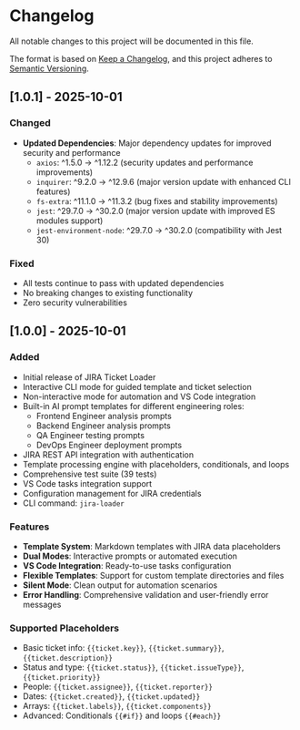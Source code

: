 # Changelog

All notable changes to this project will be documented in this file.

The format is based on [Keep a Changelog](https://keepachangelog.com/en/1.0.0/),
and this project adheres to [Semantic Versioning](https://semver.org/spec/v2.0.0.html).

## [1.0.1] - 2025-10-01

### Changed
- **Updated Dependencies**: Major dependency updates for improved security and performance
  - `axios`: ^1.5.0 → ^1.12.2 (security updates and performance improvements)
  - `inquirer`: ^9.2.0 → ^12.9.6 (major version update with enhanced CLI features)
  - `fs-extra`: ^11.1.0 → ^11.3.2 (bug fixes and stability improvements)
  - `jest`: ^29.7.0 → ^30.2.0 (major version update with improved ES modules support)
  - `jest-environment-node`: ^29.7.0 → ^30.2.0 (compatibility with Jest 30)

### Fixed
- All tests continue to pass with updated dependencies
- No breaking changes to existing functionality
- Zero security vulnerabilities

## [1.0.0] - 2025-10-01

### Added
- Initial release of JIRA Ticket Loader
- Interactive CLI mode for guided template and ticket selection
- Non-interactive mode for automation and VS Code integration
- Built-in AI prompt templates for different engineering roles:
  - Frontend Engineer analysis prompts
  - Backend Engineer analysis prompts
  - QA Engineer testing prompts
  - DevOps Engineer deployment prompts
- JIRA REST API integration with authentication
- Template processing engine with placeholders, conditionals, and loops
- Comprehensive test suite (39 tests)
- VS Code tasks integration support
- Configuration management for JIRA credentials
- CLI command: `jira-loader`

### Features
- **Template System**: Markdown templates with JIRA data placeholders
- **Dual Modes**: Interactive prompts or automated execution
- **VS Code Integration**: Ready-to-use tasks configuration
- **Flexible Templates**: Support for custom template directories and files
- **Silent Mode**: Clean output for automation scenarios
- **Error Handling**: Comprehensive validation and user-friendly error messages

### Supported Placeholders
- Basic ticket info: `{{ticket.key}}`, `{{ticket.summary}}`, `{{ticket.description}}`
- Status and type: `{{ticket.status}}`, `{{ticket.issueType}}`, `{{ticket.priority}}`
- People: `{{ticket.assignee}}`, `{{ticket.reporter}}`
- Dates: `{{ticket.created}}`, `{{ticket.updated}}`
- Arrays: `{{ticket.labels}}`, `{{ticket.components}}`
- Advanced: Conditionals `{{#if}}` and loops `{{#each}}`